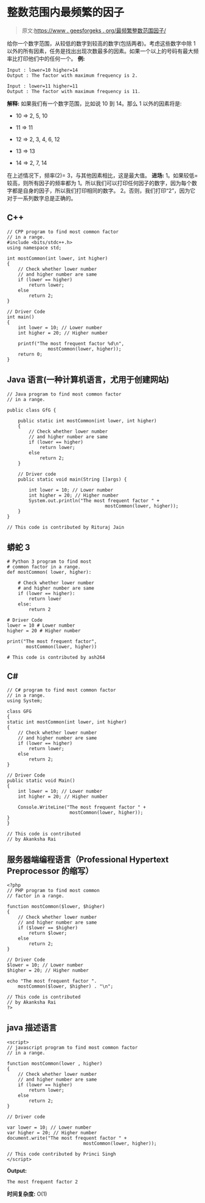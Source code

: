# 整数范围内最频繁的因子

> 原文:[https://www . geesforgeks . org/最频繁整数范围因子/](https://www.geeksforgeeks.org/most-frequent-factor-in-a-range-of-integers/)

给你一个数字范围，从较低的数字到较高的数字(包括两者)。考虑这些数字中除 1 以外的所有因素，任务是找出出现次数最多的因素。如果一个以上的号码有最大频率比打印他们中的任何一个。
**例:**

```
Input : lower=10 higher=14
Output : The factor with maximum frequency is 2.

Input : lower=11 higher=11
Output : The factor with maximum frequency is 11.
```

**解释:**
如果我们有一个数字范围，比如说 10 到 14。那么 1 以外的因素将是:

*   10 => 2, 5, 10

*   11 => 11

*   12 => 2, 3, 4, 6, 12

*   13 => 13

*   14 => 2, 7, 14

在上述情况下，频率(2)= 3，与其他因素相比，这是最大值。
**进场:**
1。如果较低=较高，则所有因子的频率都为 1。所以我们可以打印任何因子的数字，因为每个数字都是自身的因子，所以我们打印相同的数字。
2。否则，我们打印“2”，因为它对于一系列数字总是正确的。

## C++

```
// CPP program to find most common factor
// in a range.
#include <bits/stdc++.h>
using namespace std;

int mostCommon(int lower, int higher)
{
    // Check whether lower number
    // and higher number are same
    if (lower == higher)
        return lower;
    else
        return 2;
}

// Driver Code
int main()
{
    int lower = 10; // Lower number
    int higher = 20; // Higher number

    printf("The most frequent factor %d\n",
               mostCommon(lower, higher));
    return 0;
}
```

## Java 语言(一种计算机语言，尤用于创建网站)

```
// Java program to find most common factor
// in a range.

public class GfG {

    public static int mostCommon(int lower, int higher)
    {
        // Check whether lower number 
        // and higher number are same
        if (lower == higher) 
            return lower;
        else
            return 2;
    }

    // Driver code
    public static void main(String []args) {

        int lower = 10; // Lower number
        int higher = 20; // Higher number
        System.out.println("The most frequent factor " +
                                    mostCommon(lower, higher));
    }
}

// This code is contributed by Rituraj Jain
```

## 蟒蛇 3

```
# Python 3 program to find most
# common factor in a range.
def mostCommon( lower, higher):

    # Check whether lower number
    # and higher number are same
    if (lower == higher):
        return lower
    else:
        return 2

# Driver Code
lower = 10 # Lower number
higher = 20 # Higher number

print("The most frequent factor",
       mostCommon(lower, higher))

# This code is contributed by ash264
```

## C#

```
// C# program to find most common factor
// in a range.
using System;

class GFG
{
static int mostCommon(int lower, int higher)
{
    // Check whether lower number
    // and higher number are same
    if (lower == higher)
        return lower;
    else
        return 2;
}

// Driver Code
public static void Main()
{
    int lower = 10; // Lower number
    int higher = 20; // Higher number

    Console.WriteLine("The most frequent factor " +
                       mostCommon(lower, higher));
}
}

// This code is contributed
// by Akanksha Rai
```

## 服务器端编程语言（Professional Hypertext Preprocessor 的缩写）

```
<?php
// PHP program to find most common
// factor in a range.

function mostCommon($lower, $higher)
{
    // Check whether lower number
    // and higher number are same
    if ($lower == $higher)
        return $lower;
    else
        return 2;
}

// Driver Code
$lower = 10; // Lower number
$higher = 20; // Higher number

echo "The most frequent factor ".
    mostCommon($lower, $higher) . "\n";

// This code is contributed
// by Akanksha Rai
?>
```

## java 描述语言

```
<script>
// javascript program to find most common factor
// in a range.

function mostCommon(lower , higher)
{
    // Check whether lower number 
    // and higher number are same
    if (lower == higher) 
        return lower;
    else
        return 2;
}

// Driver code

var lower = 10; // Lower number
var higher = 20; // Higher number
document.write("The most frequent factor " +
                            mostCommon(lower, higher));

// This code contributed by Princi Singh
</script>
```

**Output:** 

```
The most frequent factor 2
```

**时间复杂度:** O(1)